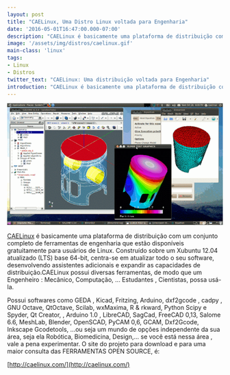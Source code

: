 ```yaml
---
layout: post
title: "CAELinux, Uma Distro Linux voltada para Engenharia"
date: '2016-05-01T16:47:00.000-07:00'
description: "CAELinux é basicamente uma plataforma de distribuição com um conjunto completo de ferramentas de engenharia que estão disponíveis gratuitamente para usuários de Linux."
image: '/assets/img/distros/caelinux.gif'
main-class: 'linux'
tags:
- Linux
- Distros
twitter_text: "CAELinux: Uma distribuição voltada para Engenharia"
introduction: "CAELinux é basicamente uma plataforma de distribuição com um conjunto completo de ferramentas de engenharia que estão disponíveis gratuitamente para usuários de Linux."
---
```


![Caelinux Blog Linux Terminal Root](/assets/img/distros/caelinux.gif)

[CAELinux](http://caelinux.com/) é basicamente uma plataforma de distribuição com um conjunto completo de ferramentas de engenharia que estão disponíveis gratuitamente para usuários de Linux. Construído sobre um Xubuntu 12.04 atualizado (LTS) base 64-bit, centra-se em atualizar todo o seu software, desenvolvendo assistentes adicionais e expandir as capacidades de distribuição.CAELinux possui diversas ferramentas, de modo que um Engenheiro : Mecânico, Computação, ... Estudantes , Cientistas, possa usá-la.

Possui softwares como GEDA , Kicad, Fritzing, Arduino, dxf2gcode , cadpy , GNU Octave, QtOctave, Scilab, wxMaxima, R & rkward, Python Scipy e Spyder, Qt Creator, ​​, Arduino 1.0 , LibreCAD, SagCad, FreeCAD 0,13, Salome 6.6, MeshLab, Blender, OpenSCAD, PyCAM 0,6, GCAM, Dxf2Gcode, Inkscape Gcodetools, ...ou seja um mundo de opções independente da sua área, seja ela Robótica, Biomedicina, Design,... se você está nessa área , vale a pena experimentar. O site do projeto para download e para uma maior consulta das FERRAMENTAS OPEN SOURCE, é:

[http://caelinux.com/](http://caelinux.com/)

